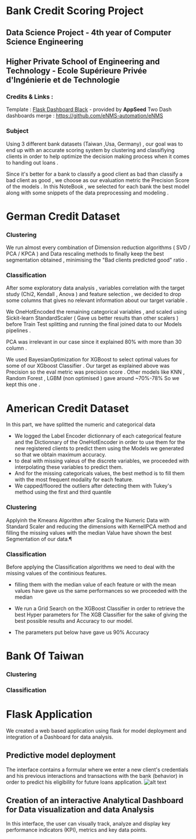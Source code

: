 # Bank Credit Scoring Project
## Data Science  Project - 4th year of Computer Science Engineering
## Higher Private School of Engineering and Technology - Ecole Supérieure Privée d'Ingénierie et de Technologie


### Credits & Links : 
Template :
[Flask Dashboard Black](https://appseed.us/admin-dashboards/flask-dashboard-black) - provided by **AppSeed**
Two Dash dashboards merge :
https://github.com/eNMS-automation/eNMS


### Subject
Using 3 different bank datasets (Taiwan ,Usa, Germany) , our goal was to end up with an accurate scoring system by clustering and classifiying clients in order to help optimize the decision making process when it comes to handing out loans .

Since it's better for a bank to classify a good client as bad than classify a bad client as good , we choose as our evaluation metric the Precision Score of the models . In this NoteBook , we selected for each bank the best model along with some snippets of the data preprocessing and modeling .

# German Credit Dataset
### Clustering
We run almost every combination of Dimension reduction algorithms ( SVD / PCA / KPCA ) and Data rescaling methods to finally keep the best segmentation obtained , minimising the "Bad clients predicted good" ratio .

### Classification
After some exploratory data analysis , variables correlation with the target study (Chi2, Kendall , Anova ) and feature selection , we decided to drop some columns that gives no relevant information about our target variable .

We OneHotEncoded the remaining categorical variables , and scaled using Sickit-learn StandardScaler ( Gave us better results than other scalers ) before Train Test splitting and running the final joined data to our Models pipelines .

PCA was irrelevant in our case since it explained 80% with more than 30 column .


We used BayesianOptimization for XGBoost to select optimal values for some of our XGboost Classifier . Our target as explained above was Precision so the eval metric was precision score . Other models like KNN , Random Forest , LGBM (non optimised ) gave around ~70%-78% So we kept this one .

# American Credit Dataset

In this part, we have splitted the numeric and categorical data
- We logged the Label Encoder dictionnary of each categorical feature and the Dictionnary of the OneHotEncoder in order to use them for the new registered clients to predict them using the Models we generated so that we obtain maximum accuracy.
- to deal with missing valeus of the discrete variables, we proceeded with interpolating these variables to predict them.
- And for the missing categoricals values, the best method is to fill them with the most frequent modality for each feature.
- We capped/floored the outliers after detecting them with Tukey's method using the first and third quantile

### Clustering

Applyinh the Kmeans Algorithm after Scaling the Numeric Data with Standard Scaler and reducing the dimensions with KernellPCA method and filling the missing values with the median Value have shown the best Segmentation of our data.¶

### Classification

Before applying the Classification algorithms we need to deal with the missing values of the continious features.
- filling them with the median value of each feature or with the mean values have gave us the same performances so we proceeded with the median

- We run a Grid Search on the XGBoost Classifier in order to retrieve the best Hyper parameters for The XGB Classifier for the sake of giving the best possible results and Accuracy to our model.
- The parameters put below have gave us 90% Accuracy

# Bank Of Taiwan
### Clustering
### Classification

# Flask Application
We created a web based application using flask for model deployment and integration of a Dashboard for data analysis.
## Predictive model deployment
The interface contains a formular where we enter a new client's credentials and his previous interactions and transactions with the bank (behavior) in order to predict his eligibility for future loans application. 
![alt text](https://github.com/[username]/[reponame]/blob/[branch]/image.jpg?raw=true)
## Creation of an interactive Analytical Dashboard for Data visualization and data Analysis
In this interface, the user can visually track, analyze and display key performance indicators (KPI), metrics and key data points.
